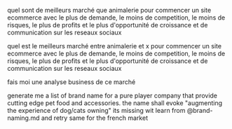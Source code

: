 quel sont de meilleurs marché que animalerie pour commencer un site ecommerce avec le plus de demande, le moins de competition, le moins de risques, le plus de profits et le plus d'opportunité de croissance et de communication sur les reseaux sociaux


quel est le meilleurs marché entre animalerie et x pour commencer un site ecommerce avec le plus de demande, le moins de competition, le moins de risques, le plus de profits et le plus d'opportunité de croissance et de communication sur les reseaux sociaux

fais moi une analyse business de ce marché



generate me a list of brand name for a pure player company that provide cutting edge pet food and accessories. the name shall evoke "augmenting the experience of dog/cats owning"
its missing wit learn from @brand-naming.md and retry
same for the french market 
